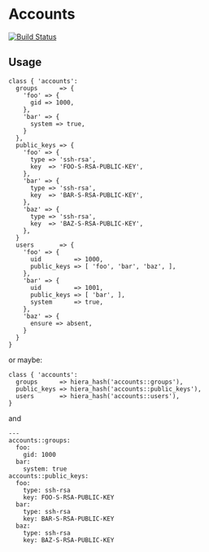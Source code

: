 Accounts
========

[![Build Status](https://travis-ci.org/camptocamp/puppet-accounts.png?branch=master)](https://travis-ci.org/camptocamp/puppet-accounts)

Usage
-----

```puppet
class { 'accounts':
  groups      => {
    'foo' => {
      gid => 1000,
    },
    'bar' => {
      system => true,
    }
  },
  public_keys => {
    'foo' => {
      type => 'ssh-rsa',
      key  => 'FOO-S-RSA-PUBLIC-KEY',
    },
    'bar' => {
      type => 'ssh-rsa',
      key  => 'BAR-S-RSA-PUBLIC-KEY',
    },
    'baz' => {
      type => 'ssh-rsa',
      key  => 'BAZ-S-RSA-PUBLIC-KEY',
    },
  }
  users       => {
    'foo' => {
      uid         => 1000,
      public_keys => [ 'foo', 'bar', 'baz', ],
    },
    'bar' => {
      uid         => 1001,
      public_keys => [ 'bar', ],
      system      => true,
    },
    'baz' => {
      ensure => absent,
    }
  }
}
```

or maybe:

```puppet
class { 'accounts':
  groups      => hiera_hash('accounts::groups'),
  public_keys => hiera_hash('accounts::public_keys'),
  users       => hiera_hash('accounts::users'),
}
```

and

```
---
accounts::groups:
  foo:
    gid: 1000
  bar:
    system: true
accounts::public_keys:
  foo:
    type: ssh-rsa
    key: FOO-S-RSA-PUBLIC-KEY
  bar:
    type: ssh-rsa
    key: BAR-S-RSA-PUBLIC-KEY
  baz:
    type: ssh-rsa
    key: BAZ-S-RSA-PUBLIC-KEY
```
